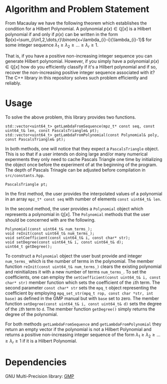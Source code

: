 # Algorithm and Problem Statement
From Macaulay we have the following theorem which establishes the condition for a Hilbert Polynomial.
A polynomial $p(x)\in \mathbb{Q}[x]$ is a Hilbert polynomial if and only if $p(x)$ can be written
in the form $p(x)=\sum_{i\in1,2,\dots,r}\binom{x+\lambda_{i}-i}{\lambda_{i}-1}$ for some
integer sequence $\lambda_{1}\geq\lambda_{2}\geq\dots\geq\lambda_{r}\geq 1$.

That is, if you have a positive non-increasing integer sequence you can generate Hilbert polynomial.
However, if you simply have a polynomial $p(x)\in\mathbb{Q}[x]$ how do you efficiently classify if it's
a Hilbert polynomial and if so, recover the non-increasing positive integer sequence associated with it?
The C++ library in this repository solves such problem efficiently and reliably.

# Usage
To solve the above problem, this library provides two functions.
```
std::vector<uint64_t> getLambdaFromSequence(mpz_t* const seq, const uint64_t& len, const PascalsTriangle& pt);
std::vector<uint64_t> getLambdaFromPolynomial(const Polynomial& poly, const PascalsTriangle& pt);
```
In both methods, one will notice that they expect a `PascalsTriangle` object.  This is so that if a user
intends on doing large and/or many numerical experments they only need to cache Pascals Triangle one time
by initializing the object once before the experiment of at the beginning of the program.
The depth of Pascals Trinagle can be adjusted before compilation in `src/constants.hpp`.
```
PascalsTriangle pt;
```
In the first method, the user provides the interpolated values of a polynomial in an array `mpz_t* const seq`
with number of elements `const uint64_t& len`.

In the second method, the user provides a `Polynomial` object which represents a polynomial in $\mathbb{Q}[x]$.
The `Polynomial` methods that the user should be concerned with are the following.
```
Polynomial(const uint64_t& num_terms_);
void reInit(const uint64_t& num_terms_);
void setCoefficient(const uint64_t& i, const char* str);
void setDegree(const uint64_t& i, const uint64_t& d);
uint64_t getDegree();
```
To construct a `Polynomial` object the user bust provide and integer `num_terms_` which is the number of
terms in the polynomial.  The member function `reInit(const uint64_t& num_terms_)` clears the existing polynomial
and reinitializes it with a new number of terms `num_terms_`.  To set the coefficients, one can employ the
`setCoefficient(const uint64_t& i, const char* str)` member function which sets the coefficient of the `i`th term.
The second parameter `const char* str` sets the `mpq_t` object representing the coefficient by employing
`mpq_set_str(mpq_t rop, const char *str, int base)` as defined in the GMP manual but with `base` set to zero.
The member function `setDegree(const uint64_t& i, const uint64_t& d)` sets the degree of the `i`th term to `d`.
The member function `getDegree()` simply returns the degree of the polynomial.

For both methods `getLambdaFromSequence` and `getLambdaFromPolynomial` they return an empty vector if the polynomial
is not a Hilbert Polynomial and returns a positive non-increasing integer sequence of the form 
$\lambda_{1}\geq\lambda_{2}\geq\dots\geq\lambda_{r}\geq 1$ if it is a Hilbert Polynomial.

# Dependencies
GNU Multi-Precision library: [GMP](gmplib.org)





